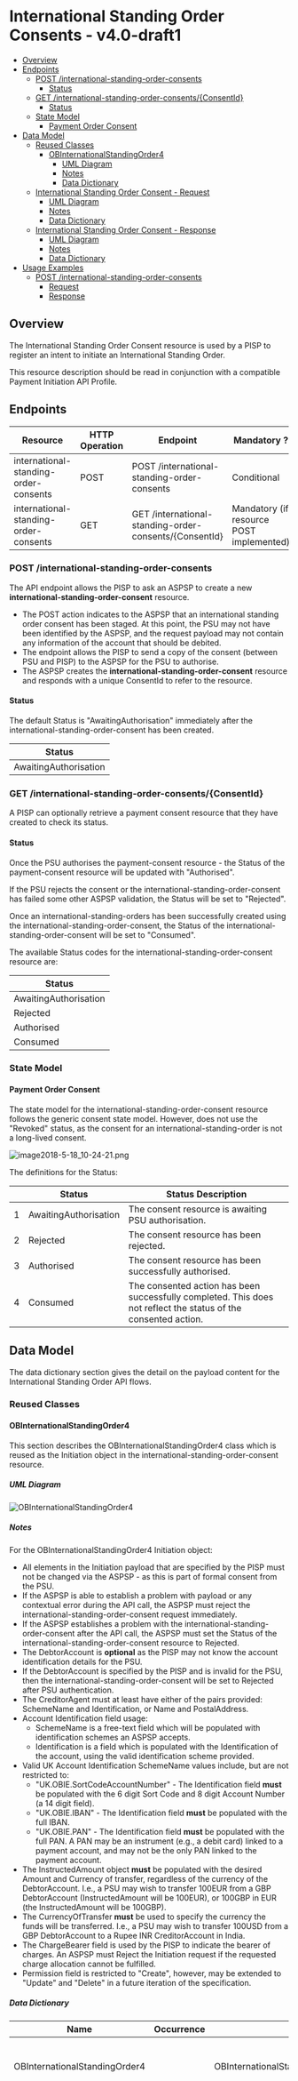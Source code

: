 # International Standing Order Consents - v4.0-draft1 <!-- omit in toc -->

- [Overview](#overview)
- [Endpoints](#endpoints)
  - [POST /international-standing-order-consents](#post-international-standing-order-consents)
    - [Status](#status)
  - [GET /international-standing-order-consents/{ConsentId}](#get-international-standing-order-consents-consentid)
    - [Status](#status-2)
  - [State Model](#state-model)
    - [Payment Order Consent](#payment-order-consent)
- [Data Model](#data-model)
  - [Reused Classes](#reused-classes)
    - [OBInternationalStandingOrder4](#obinternationalstandingorder4)
      - [UML Diagram](#uml-diagram)
      - [Notes](#notes)
      - [Data Dictionary](#data-dictionary)
  - [International Standing Order Consent - Request](#international-standing-order-consent-request)
    - [UML Diagram](#uml-diagram-2)
    - [Notes](#notes-2)
    - [Data Dictionary](#data-dictionary-2)
  - [International Standing Order Consent - Response](#international-standing-order-consent-response)
    - [UML Diagram](#uml-diagram-3)
    - [Notes](#notes-3)
    - [Data Dictionary](#data-dictionary-3)
- [Usage Examples](#usage-examples)
    - [POST /international-standing-order-consents](#post-international-standing-order-consents-2)
      - [Request](#request)
      - [Response](#response)

## Overview

The International Standing Order Consent resource is used by a PISP to register an intent to initiate an International Standing Order.

This resource description should be read in conjunction with a compatible Payment Initiation API Profile.

## Endpoints

| Resource |HTTP Operation |Endpoint |Mandatory ? |Scope |Grant Type |Message Signing |Idempotency Key |Request Object |Response Object |
| --- |--- |--- |--- |--- |--- |--- |--- |--- |--- |
| international-standing-order-consents |POST |POST /international-standing-order-consents |Conditional |payments |Client Credentials |Signed Request Signed Response |Yes |OBWriteInternationalStandingOrderConsent6 |OBWriteInternationalStandingOrderConsentResponse7 |
| international-standing-order-consents |GET |GET /international-standing-order-consents/{ConsentId} |Mandatory (if resource POST implemented) |payments |Client Credentials |Signed Response |No |NA |OBWriteInternationalStandingOrderConsentResponse7 |

### POST /international-standing-order-consents

The API endpoint allows the PISP to ask an ASPSP to create a new **international-standing-order-consent** resource.

* The POST action indicates to the ASPSP that an international standing order consent has been staged. At this point, the PSU may not have been identified by the ASPSP, and the request payload may not contain any information of the account that should be debited.
* The endpoint allows the PISP to send a copy of the consent (between PSU and PISP) to the ASPSP for the PSU to authorise.
* The ASPSP creates the **international-standing-order-consent** resource and responds with a unique ConsentId to refer to the resource.

#### Status

The default Status is "AwaitingAuthorisation" immediately after the international-standing-order-consent has been created.

| Status |
| --- |
| AwaitingAuthorisation |


### GET /international-standing-order-consents/{ConsentId}

A PISP can optionally retrieve a payment consent resource that they have created to check its status. 

#### Status

Once the PSU authorises the payment-consent resource - the Status of the payment-consent resource will be updated with "Authorised".

If the PSU rejects the consent or the international-standing-order-consent has failed some other ASPSP validation, the Status will be set to "Rejected".

Once an international-standing-orders has been successfully created using the international-standing-order-consent, the Status of the international-standing-order-consent will be set to "Consumed".

The available Status codes for the international-standing-order-consent resource are:

| Status |
| --- |
| AwaitingAuthorisation |
| Rejected |
| Authorised |
| Consumed |

### State Model

#### Payment Order Consent

The state model for the international-standing-order-consent resource follows the generic consent state model. However, does not use the "Revoked" status, as the consent for an international-standing-order is not a long-lived consent.

![ image2018-5-18_10-24-21.png ](./images/image2018-5-18_10-24-21.png )

The definitions for the Status:

|  |Status |Status Description |
| --- |--- |--- |
| 1 |AwaitingAuthorisation |The consent resource is awaiting PSU authorisation. |
| 2 |Rejected |The consent resource has been rejected. |
| 3 |Authorised |The consent resource has been successfully authorised. |
| 4 |Consumed |The consented action has been successfully completed. This does not reflect the status of the consented action. |

## Data Model

The data dictionary section gives the detail on the payload content for the International Standing Order API flows.

### Reused Classes

#### OBInternationalStandingOrder4

This section describes the OBInternationalStandingOrder4 class which is reused as the Initiation object in the international-standing-order-consent resource.

##### UML Diagram

![ OBInternationalStandingOrder4 ](./images/OBInternationalStandingOrder4.svg )

##### Notes

For the OBInternationalStandingOrder4 Initiation object:

* All elements in the Initiation payload that are specified by the PISP must not be changed via the ASPSP - as this is part of formal consent from the PSU.
* If the ASPSP is able to establish a problem with payload or any contextual error during the API call, the ASPSP must reject the international-standing-order-consent request immediately.
* If the ASPSP establishes a problem with the international-standing-order-consent after the API call, the ASPSP must set the Status of the international-standing-order-consent resource to Rejected.
* The DebtorAccount is **optional** as the PISP may not know the account identification details for the PSU.
* If the DebtorAccount is specified by the PISP and is invalid for the PSU, then the international-standing-order-consent will be set to Rejected after PSU authentication.
* The CreditorAgent must at least have either of the pairs provided: SchemeName and Identification, or Name and PostalAddress.
* Account Identification field usage:
  * SchemeName is a free-text field which will be populated with identification schemes an ASPSP accepts.
  * Identification is a field which is populated with the Identification of the account, using the valid identification scheme provided.
* Valid UK Account Identification SchemeName values include, but are not restricted to:
  * "UK.OBIE.SortCodeAccountNumber" - The Identification field **must** be populated with the 6 digit Sort Code and 8 digit Account Number (a 14 digit field).
  * "UK.OBIE.IBAN" - The Identification field **must** be populated with the full IBAN.
  * "UK.OBIE.PAN" - The Identification field **must** be populated with the full PAN. A PAN may be an instrument (e.g., a debit card) linked to a payment account, and may not be the only PAN linked to the payment account.
* The InstructedAmount object **must** be populated with the desired Amount and Currency of transfer, regardless of the currency of the DebtorAccount. I.e., a PSU may wish to transfer 100EUR from a GBP DebtorAccount (InstructedAmount will be 100EUR), or 100GBP in EUR (the InstructedAmount will be 100GBP).
* The CurrencyOfTransfer **must** be used to specify the currency the funds will be transferred. I.e., a PSU may wish to transfer 100USD from a GBP DebtorAccount to a Rupee INR CreditorAccount in India.
* The ChargeBearer field is used by the PISP to indicate the bearer of charges. An ASPSP must Reject the Initiation request if the requested charge allocation cannot be fulfilled.
* Permission field is restricted to "Create", however, may be extended to "Update" and "Delete" in a future iteration of the specification.

##### Data Dictionary

| Name |Occurrence |XPath |EnhancedDefinition |Class |Codes |Pattern |
| --- |--- |--- |--- |--- |--- |--- |
| OBInternationalStandingOrder4 | |OBInternationalStandingOrder4 |The Initiation payload is sent by the initiating party to the ASPSP. It is used to request movement of funds from the debtor account to a creditor for an international standing order. |OBInternationalStandingOrder4 | | |
| Frequency |1..1 |OBInternationalStandingOrder4/Frequency |Individual Definitions: EvryDay - Every day EvryWorkgDay - Every working day IntrvlDay - An interval specified in number of calendar days (02 to 31) IntrvlWkDay - An interval specified in weeks (01 to 09), and the day within the week (01 to 07) WkInMnthDay - A monthly interval, specifying the week of the month (01 to 05) and day within the week (01 to 07) IntrvlMnthDay - An interval specified in months (between 01 to 06, 12, 24), specifying the day within the month (-05 to -01, 01 to 31) QtrDay - Quarterly (either ENGLISH, SCOTTISH, or RECEIVED). ENGLISH = Paid on the 25th March, 24th June, 29th September and 25th December. SCOTTISH = Paid on the 2nd February, 15th May, 1st August and 11th November. RECEIVED = Paid on the 20th March, 19th June, 24th September and 20th December. Individual Patterns: EvryDay (ScheduleCode) EvryWorkgDay (ScheduleCode) IntrvlDay:NoOfDay (ScheduleCode + NoOfDay) IntrvlWkDay:IntervalInWeeks:DayInWeek (ScheduleCode + IntervalInWeeks + DayInWeek) WkInMnthDay:WeekInMonth:DayInWeek (ScheduleCode + WeekInMonth + DayInWeek) IntrvlMnthDay:IntervalInMonths:DayInMonth (ScheduleCode + IntervalInMonths + DayInMonth) QtrDay: + either (ENGLISH, SCOTTISH or RECEIVED) ScheduleCode + QuarterDay The regular expression for this element combines five smaller versions for each permitted pattern. To aid legibility - the components are presented individually here: EvryDay EvryWorkgDay IntrvlDay:((0[2-9])|([1-2][0-9])|3[0-1]) IntrvlWkDay:0[1-9]:0[1-7] WkInMnthDay:0[1-5]:0[1-7] IntrvlMnthDay:(0[1-6]|12|24):(-0[1-5]|0[1-9]|[12][0-9]|3[01]) QtrDay:(ENGLISH|SCOTTISH|RECEIVED) Full Regular Expression: ^(EvryDay)$|^(EvryWorkgDay)$|^(IntrvlDay:((0[2-9])|([1-2][0-9])|3[0-1]))$|^(IntrvlWkDay:0[1-9]:0[1-7])$|^(WkInMnthDay:0[1-5]:0[1-7])$|^(IntrvlMnthDay:(0[1-6]|12|24):(-0[1-5]|0[1-9]|[12][0-9]|3[01]))$|^(QtrDay:(ENGLISH|SCOTTISH|RECEIVED))$ |Max35Text | |^(EvryDay)$|^(EvryWorkgDay)$|^(IntrvlWkDay:0[1-9]:0[1-7])$|^(WkInMnthDay:0[1-5]:0[1-7])$|^(IntrvlMnthDay:(0[1-6]|12|24):(-0[1-5]|0[1-9]|[12][0-9]|3[01]))$|^(QtrDay:(ENGLISH|SCOTTISH|RECEIVED))$ |
| Reference |0..1 |OBInternationalStandingOrder4/Reference |Unique reference, as assigned by the creditor, to unambiguously refer to the payment transaction. Usage: If available, the initiating party should provide this reference in the structured remittance information, to enable reconciliation by the creditor upon receipt of the amount of money. If the business context requires the use of a creditor reference or a payment remit identification, and only one identifier can be passed through the end-to-end chain, the creditor's reference or payment remittance identification should be quoted in the end-to-end transaction identification. |Max35Text | | |
| NumberOfPayments |0..1 |OBInternationalStandingOrder4/NumberOfPayments |Number of the payments that will be made in completing this frequency sequence including any executed since the sequence start date. |Max35Text | | |
| FirstPaymentDateTime |1..1 |OBInternationalStandingOrder4/FirstPaymentDateTime |The date on which the first payment for a Standing Order schedule will be made. |ISODateTime | | |
| FinalPaymentDateTime |0..1 |OBInternationalStandingOrder4/FinalPaymentDateTime |The date on which the final payment for a Standing Order schedule will be made. |ISODateTime | | |
| Purpose |0..1 |OBInternationalStandingOrder4/Purpose |Specifies the external purpose code in the format of character string with a maximum length of 4 characters. The list of valid codes is an external code list published separately. External code sets can be downloaded from www.iso20022.org. |OBExternalPurpose1Code1 | | |
| ExtendedPurpose |0..1 |OBInternationalScheduled3/ExtendedPurpose |Specifies the purpose of an international payment, when there is no corresponding 4 character code available in the ISO20022 list of Purpose Codes. |Max140Text | | |
| ChargeBearer |0..1 |OBInternationalStandingOrder4/ChargeBearer |Specifies which party/parties will bear the charges associated with the processing of the payment transaction. |OBChargeBearerType1Code |BorneByCreditor BorneByDebtor FollowingServiceLevel Shared | |
| CurrencyOfTransfer |1..1 |OBInternationalStandingOrder4/CurrencyOfTransfer |Specifies the currency of the to be transferred amount, which is different from the currency of the debtor's account. |ActiveOrHistoricCurrencyCode | |^[A-Z]{3,3}$ |
| DestinationCountryCode |0..1 |OBInternationalScheduled3/DestinationCountryCode |Country in which Credit Account is domiciled. Nation with its own government. |CountryCode | |^[A-Z]{2,2}$ |
| InstructedAmount |1..1 |OBInternationalStandingOrder4/InstructedAmount |Amount of money to be moved between the debtor and creditor, before deduction of charges, expressed in the currency as ordered by the initiating party. Usage: This amount has to be transported unchanged through the transaction chain. |OBActiveOrHistoricCurrencyAndAmount | | |
| Amount |1..1 |OBInternationalStandingOrder4/InstructedAmount/Amount |A number of monetary units specified in an active currency where the unit of currency is explicit and compliant with ISO 4217. |OBActiveCurrencyAndAmount_SimpleType | |`^\d{1,13}$|^\d{1,13}\.\d{1,5}$` |
| Currency |1..1 |OBInternationalStandingOrder4/InstructedAmount/Currency |A code allocated to a currency by a Maintenance Agency under an international identification scheme, as described in the latest edition of the international standard ISO 4217 "Codes for the representation of currencies and funds". |ActiveOrHistoricCurrencyCode | |^[A-Z]{3,3}$ |
| DebtorAccount |0..1 |OBInternationalStandingOrder4/DebtorAccount |Provides the details to identify the debtor account. |OBCashAccountDebtor4 | | |
| SchemeName |1..1 |OBInternationalStandingOrder4/DebtorAccount/SchemeName |Name of the identification scheme, in a coded form as published in an external list. |OBExternalAccountIdentification4Code | | |
| Identification |1..1 |OBInternationalStandingOrder4/DebtorAccount/Identification |Identification assigned by an institution to identify an account. This identification is known by the account owner. |Max256Text | | |
| Name |0..1 |OBInternationalStandingOrder4/DebtorAccount/Name |The account name is the name or names of the account owner(s) represented at an account level, as displayed by the ASPSP's online channels. Note, the account name is not the product name or the nickname of the account. |Max350Text | | |
| SecondaryIdentification |0..1 |OBInternationalStandingOrder4/DebtorAccount/SecondaryIdentification |This is secondary identification of the account, as assigned by the account servicing institution. This can be used by building societies to additionally identify accounts with a roll number (in addition to a sort code and account number combination). |Max34Text | | |
| Proxy |0..1 |OBInternationalStandingOrder3/DebtorAccount/Proxy | Specifies the external proxy account type code, as published in the proxy account type external code set.<br> For more information see `ExternalProxyAccountType1Code` [here](https://github.com/OpenBankingUK/External_Interal_CodeSets) |OBExternalProxyAccountType1Code | | |
| Creditor |0..1 |OBInternationalStandingOrder4/Creditor |Party to which an amount of money is due. |OBPartyIdentification43 | | |
| Name |0..1 |OBInternationalStandingOrder4/Creditor/Name |Name by which a party is known and which is usually used to identify that party. |Max350Text | | |
| PostalAddress |0..1 |OBInternationalStandingOrder4/Creditor/PostalAddress |Information that locates and identifies a specific address, as defined by postal services. |OBPostalAddress6 | | |
| AddressType |0..1 |OBInternationalStandingOrder4/Creditor/PostalAddress/AddressType |Identifies the nature of the postal address. |OBAddressTypeCode |Business Correspondence DeliveryTo MailTo POBox Postal Residential Statement | |
| Department |0..1 |OBInternationalStandingOrder4/Creditor/PostalAddress/Department |Identification of a division of a large organisation or building. |Max70Text | | |
| SubDepartment |0..1 |OBInternationalStandingOrder4/Creditor/PostalAddress/SubDepartment |Identification of a sub-division of a large organisation or building. |Max70Text | | |
| StreetName |0..1 |OBInternationalStandingOrder4/Creditor/PostalAddress/StreetName |Name of a street or thoroughfare. |Max70Text | | |
| BuildingNumber |0..1 |OBInternationalStandingOrder4/Creditor/PostalAddress/BuildingNumber |Number that identifies the position of a building on a street. |Max16Text | | |
| PostCode |0..1 |OBInternationalStandingOrder4/Creditor/PostalAddress/PostCode |Identifier consisting of a group of letters and/or numbers that is added to a postal address to assist the sorting of mail. |Max16Text | | |
| TownName |0..1 |OBInternationalStandingOrder4/Creditor/PostalAddress/TownName |Name of a built-up area, with defined boundaries, and a local government. |Max35Text | | |
| CountrySubDivision |0..1 |OBInternationalStandingOrder4/Creditor/PostalAddress/CountrySubDivision |Identifies a subdivision of a country such as state, region, county. |Max35Text | | |
| Country |0..1 |OBInternationalStandingOrder4/Creditor/PostalAddress/Country |Nation with its own government. |CountryCode | |^[A-Z]{2,2}$ |
| AddressLine |0..7 |OBInternationalStandingOrder4/Creditor/PostalAddress/AddressLine |Information that locates and identifies a specific address, as defined by postal services, presented in free format text. |Max70Text | | |
| CreditorAgent |0..1 |OBInternationalStandingOrder4/CreditorAgent |Party that manages the account on behalf of the account owner, that is manages the registration and booking of entries on the account, calculates balances on the account and provides information about the account. This is the servicer of the beneficiary account. |OBBranchAndFinancialInstitutionIdentification6 | | |
| SchemeName |0..1 |OBInternationalStandingOrder4/CreditorAgent/SchemeName |Name of the identification scheme, in a coded form as published in an external list. |OBExternalFinancialInstitutionIdentification4Code | | |
| Identification |0..1 |OBInternationalStandingOrder4/CreditorAgent/Identification |Unique and unambiguous identification of the servicing institution. |Max35Text | | |
| Name |0..1 |OBInternationalStandingOrder4/CreditorAgent/Name |Name by which an agent is known and which is usually used to identify that agent. |Max140Text | | |
| PostalAddress |0..1 |OBInternationalStandingOrder4/CreditorAgent/PostalAddress |Information that locates and identifies a specific address, as defined by postal services. |OBPostalAddress6 | | |
| AddressType |0..1 |OBInternationalStandingOrder4/CreditorAgent/PostalAddress/AddressType |Identifies the nature of the postal address. |OBAddressTypeCode |Business Correspondence DeliveryTo MailTo POBox Postal Residential Statement | |
| Department |0..1 |OBInternationalStandingOrder4/CreditorAgent/PostalAddress/Department |Identification of a division of a large organisation or building. |Max70Text | | |
| SubDepartment |0..1 |OBInternationalStandingOrder4/CreditorAgent/PostalAddress/SubDepartment |Identification of a sub-division of a large organisation or building. |Max70Text | | |
| StreetName |0..1 |OBInternationalStandingOrder4/CreditorAgent/PostalAddress/StreetName |Name of a street or thoroughfare. |Max70Text | | |
| BuildingNumber |0..1 |OBInternationalStandingOrder4/CreditorAgent/PostalAddress/BuildingNumber |Number that identifies the position of a building on a street. |Max16Text | | |
| PostCode |0..1 |OBInternationalStandingOrder4/CreditorAgent/PostalAddress/PostCode |Identifier consisting of a group of letters and/or numbers that is added to a postal address to assist the sorting of mail. |Max16Text | | |
| TownName |0..1 |OBInternationalStandingOrder4/CreditorAgent/PostalAddress/TownName |Name of a built-up area, with defined boundaries, and a local government. |Max35Text | | |
| CountrySubDivision |0..1 |OBInternationalStandingOrder4/CreditorAgent/PostalAddress/CountrySubDivision |Identifies a subdivision of a country such as state, region, county. |Max35Text | | |
| Country |0..1 |OBInternationalStandingOrder4/CreditorAgent/PostalAddress/Country |Nation with its own government. |CountryCode | |^[A-Z]{2,2}$ |
| AddressLine |0..7 |OBInternationalStandingOrder4/CreditorAgent/PostalAddress/AddressLine |Information that locates and identifies a specific address, as defined by postal services, presented in free format text. |Max70Text | | |
| CreditorAccount |1..1 |OBInternationalStandingOrder4/CreditorAccount |Provides the details to identify the beneficiary account. |OBCashAccountCreditor3 | | |
| SchemeName |1..1 |OBInternationalStandingOrder4/CreditorAccount/SchemeName |Name of the identification scheme, in a coded form as published in an external list. |OBExternalAccountIdentification4Code | | |
| Identification |1..1 |OBInternationalStandingOrder4/CreditorAccount/Identification |Identification assigned by an institution to identify an account. This identification is known by the account owner. |Max256Text | | |
| Name |1..1 |OBInternationalStandingOrder4/CreditorAccount/Name |The account name is the name or names of the account owner(s) represented at an account level. Note, the account name is not the product name or the nickname of the account. OB: ASPSPs may carry out name validation for Confirmation of Payee, but it is not mandatory. |Max350Text | | |
| SecondaryIdentification |0..1 |OBInternationalStandingOrder4/CreditorAccount/SecondaryIdentification |This is secondary identification of the account, as assigned by the account servicing institution. This can be used by building societies to additionally identify accounts with a roll number (in addition to a sort code and account number combination). |Max34Text | | |
| Proxy |0..1 |OBInternationalStandingOrder4/CreditorAccount/Proxy | Specifies the external proxy account type code, as published in the proxy account type external code set.<br> For more information see `ExternalProxyAccountType1Code` [here](https://github.com/OpenBankingUK/External_Interal_CodeSets) |OBExternalProxyAccountType1Code | | |
| SupplementaryData |0..1 |OBInternationalStandingOrder4/SupplementaryData |Additional information that can not be captured in the structured fields and/or any other specific block. |OBSupplementaryData1 | | |

### International Standing Order Consent - Request

The OBWriteInternationalStandingOrderConsent6 object will be used for the call to:

* POST /international-standing-order-consents

#### UML Diagram

![ OBWriteInternationalStandingOrderConsent6 ](./images/OBWriteInternationalStandingOrderConsent6.svg )

#### Notes

The international-standing-order-consent **request** contains these objects:

* Initiation
* Authorisation
* SCASupportData
* Risk

#### Data Dictionary

| Name |Occurrence |XPath |EnhancedDefinition |Class |Codes |Pattern |
| --- |--- |--- |--- |--- |--- |--- |
| OBWriteInternationalStandingOrderConsent6 | |OBWriteInternationalStandingOrderConsent6 | |OBWriteInternationalStandingOrderConsent6 | | |
| Data |1..1 |OBWriteInternationalStandingOrderConsent6/Data | |OBWriteDataInternationalStandingOrderConsent6 | | |
| Permission |1..1 |OBWriteInternationalStandingOrderConsent6/Data/Permission |Specifies the Open Banking service request types. |OBExternalPermissions2Code |Create | |
| ReadRefundAccount |0..1 |OBWriteInternationalStandingOrderConsent6/Data/ReadRefundAccount | Specifies to share the refund account details with PISP |OBReadRefundAccount1Code |Yes No | |
| Initiation |1..1 |OBWriteInternationalStandingOrderConsent6/Data/Initiation |The Initiation payload is sent by the initiating party to the ASPSP. It is used to request movement of funds from the debtor account to a creditor for an international standing order. |OBInternationalStandingOrder4 | | |
| Authorisation |0..1 |OBWriteInternationalStandingOrderConsent6/Data/Authorisation | |OBAuthorisation1 | | |
| SCASupportData |0..1 |OBWriteInternationalStandingOrderConsent6/Data/SCASupportData |Supporting Data provided by TPP, when requesting SCA Exemption. |OBSCASupportData1 | | |
| Risk |1..1 |OBWriteInternationalStandingOrderConsent6/Risk |The Risk section is sent by the initiating party to the ASPSP. It is used to specify additional details for risk scoring for Payments. |OBRisk1 | | |


### International Standing Order Consent - Response

The OBWriteInternationalStandingOrderConsentResponse7 object will be used for a response to a call to:

* POST /international-standing-order-consents
* GET /international-standing-order-consents/{ConsentId}

#### UML Diagram

![ OBWriteInternationalStandingOrderConsentResponse7 ](./images/OBWriteInternationalStandingOrderConsentResponse7.svg )

#### Notes

The international-standing-order-consent **response** contains the full **original** payload from the international-standing-order-consent **request** with the additional elements below:

* ConsentId.
* CreationDateTime the international-standing-order-consent resource was created.
* Status and StatusUpdateDateTime of the international-standing-order-consent resource.
* Permission field in the original request.
* ReadRefundAccount field in the original request.
* CutOffDateTime Behaviour is explained in Payment Initiation API Profile, Section - [Payment Restrictions -> CutOffDateTime Behaviour](../../profiles/payment-initiation-api-profile.md#cutoffdatetime-behaviour).
* Charges array which will be used by the ASPSP to indicate charges, and the ChargeBearer as relevant.
* Post successful PSU Authentication, an ASPSP may provide `Debtor/Name` in the Payment Order Consent Response, even when the Payer didn't provide the Debtor Account via PISP.

#### Data Dictionary

| Name |Occurrence |XPath |EnhancedDefinition |Class |Codes |Pattern |
| --- |--- |--- |--- |--- |--- |--- |
| OBWriteInternationalStandingOrderConsentResponse7 | |OBWriteInternationalStandingOrderConsentResponse7 | |OBWriteInternationalStandingOrderConsentResponse7 | | |
| Data |1..1 |OBWriteInternationalStandingOrderConsentResponse7/Data | |OBWriteDataInternationalStandingOrderConsentResponse7 | | |
| ConsentId |1..1 |OBWriteInternationalStandingOrderConsentResponse7/Data/ConsentId |OB: Unique identification as assigned by the ASPSP to uniquely identify the consent resource. |Max128Text | | |
| CreationDateTime |1..1 |OBWriteInternationalStandingOrderConsentResponse7/Data/CreationDateTime |Date and time at which the resource was created. |ISODateTime | | |
| Status |1..1 |OBWriteInternationalStandingOrderConsentResponse7/Data/Status |Specifies the status of resource in code form. |OBExternalConsentStatus1Code |Authorised AwaitingAuthorisation Consumed Rejected | |
| StatusUpdateDateTime |1..1 |OBWriteInternationalStandingOrderConsentResponse7/Data/StatusUpdateDateTime |Date and time at which the resource status was updated. |ISODateTime | | |
| Permission |1..1 |OBWriteInternationalStandingOrderConsentResponse7/Data/Permission |Specifies the Open Banking service request types. |OBExternalPermissions2Code |Create | |
| ReadRefundAccount |0..1 |OBWriteInternationalStandingOrderConsentResponse7/Data/ReadRefundAccount | Specifies to share the refund account details with PISP |OBReadRefundAccount1Code |Yes No | |
| CutOffDateTime |0..1 |OBWriteInternationalStandingOrderConsentResponse7/Data/CutOffDateTime |Specified cut-off date and time for the payment consent. |ISODateTime | | |
| Charges |0..n |OBWriteInternationalStandingOrderConsentResponse7/Data/Charges |Set of elements used to provide details of a charge for the payment initiation. |OBCharge2 | | |
| Initiation |1..1 |OBWriteInternationalStandingOrderConsentResponse7/Data/Initiation |The Initiation payload is sent by the initiating party to the ASPSP. It is used to request movement of funds from the debtor account to a creditor for an international standing order. |OBInternationalStandingOrder4 | | |
| Authorisation |0..1 |OBWriteInternationalStandingOrderConsentResponse7/Data/Authorisation | |OBAuthorisation1 | | |
| SCASupportData |0..1 |OBWriteInternationalStandingOrderConsentResponse7/Data/SCASupportData |Supporting Data provided by TPP, when requesting SCA Exemption. |OBSCASupportData1 | | |
| Debtor |0..1 |OBWriteInternationalStandingOrderConsentResponse7/Data/Debtor |Set of elements used to identify a person or an organisation. | | | |
| SchemeName |0..1 |OBWriteInternationalStandingOrderConsentResponse7/Data/Debtor/SchemeName |Name of the identification scheme, in a coded form as published in an external list. |OBExternalAccountIdentification4Code | | |
| Identification |0..1 |OBWriteInternationalStandingOrderConsentResponse7/Data/Debtor/Identification |Identification assigned by an institution to identify an account. This identification is known by the account owner. |Max256Text | | |
| Name |0..1 |OBWriteInternationalStandingOrderConsentResponse7/Data/Debtor/Name |The account name is the name or names of the account owner(s) represented at an account level, as displayed by the ASPSP's online channels. Note, the account name is not the product name or the nickname of the account. |Max350Text | | |
| SecondaryIdentification |0..1 |OBWriteInternationalStandingOrderConsentResponse7/Data/Debtor/SecondaryIdentification |This is secondary identification of the account, as assigned by the account servicing institution. This can be used by building societies to additionally identify accounts with a roll number (in addition to a sort code and account number combination). |Max34Text | | |
| Risk |1..1 |OBWriteInternationalStandingOrderConsentResponse7/Risk |The Risk section is sent by the initiating party to the ASPSP. It is used to specify additional details for risk scoring for Payments. |OBRisk1 | | |

## Usage Examples

#### POST /international-standing-order-consents

##### Request

```
POST /international-standing-order-consents HTTP/1.1
Authorization: Bearer 2YotnFZFEjr1zCsicMWpAA
x-idempotency-key: FRESCO.21302.GFX.20
x-jws-signature: TGlmZSdzIGEgam91cm5leSBub3QgYSBkZXN0aW5hdGlvbiA=..T2ggZ29vZCBldmVuaW5nIG1yIHR5bGVyIGdvaW5nIGRvd24gPw==
x-fapi-auth-date:  Mon, 01 Jan 2018 02:43:31 GMT
x-fapi-customer-ip-address: 104.25.212.99
x-fapi-interaction-id: 93bac548-d2de-4546-b106-880a5018460d
Content-Type: application/json
Accept: application/json
```

```json
{
  "Data": {
	"Permission": "Create",
  "ReadRefundAccount": "Yes",
    "Initiation": {
	  "Frequency": "EvryWorkgDay",
	  "FirstPaymentDateTime": "2018-06-06T06:06:06+00:00",
	  "FinalPaymentDateTime": "2020-03-20T06:06:06+00:00",
	  "DebtorAccount": {
        "SchemeName": "UK.OBIE.SortCodeAccountNumber",
        "Identification": "11280001234567",
        "Name": "Andrea Frost"
      },
      "CreditorAccount": {
        "SchemeName": "UK.OBIE.IBAN",
        "Identification": "DE89370400440532013000",
        "Name": "Tom Kirkman"
      },
	  "InstructedAmount": {
        "Amount": "20",
        "Currency": "EUR"
	  },
	  "CurrencyOfTansfer":"EUR"
    }
  },
  "Risk": {
    "PaymentContextCode": "TransferToThirdParty"
  }
}
```

##### Response

```
HTTP/1.1 201 Created
x-jws-signature: V2hhdCB3ZSBnb3QgaGVyZQ0K..aXMgZmFpbHVyZSB0byBjb21tdW5pY2F0ZQ0K
x-fapi-interaction-id: 93bac548-d2de-4546-b106-880a5018460d
Content-Type: application/json
```

```json
{
  "Data": {
	"ConsentId": "ISOC-100",
	"CreationDateTime": "2018-01-01T06:06:06+00:00",
	"Status": "AwaitingAuthorisation",
	"StatusUpdateDateTime": "2018-01-01T06:06:06+00:00",
	"Permission": "Create",
  "ReadRefundAccount": "Yes",
    "Initiation": {
	  "Frequency": "EvryWorkgDay",
	  "FirstPaymentDateTime": "2018-06-06T06:06:06+00:00",
	  "FinalPaymentDateTime": "2020-03-20T06:06:06+00:00",
      "DebtorAccount": {
        "SchemeName": "UK.OBIE.SortCodeAccountNumber",
        "Identification": "11280001234567",
        "Name": "Andrea Frost"
      },
      "CreditorAccount": {
        "SchemeName": "UK.OBIE.IBAN",
        "Identification": "DE89370400440532013000",
        "Name": "Tom Kirkman"
      },
	  "InstructedAmount": {
        "Amount": "20",
        "Currency": "EUR"
	  },
	  "CurrencyOfTansfer":"EUR"
    }
  },
  "Risk": {
    "PaymentContextCode": "TransferToThirdParty"
  },
  "Links": {
    "Self": "https://api.alphabank.com/open-banking/v3.1/pisp/international-standing-order-consents/ISOC-100"
  },
  "Meta": {}
}
```
